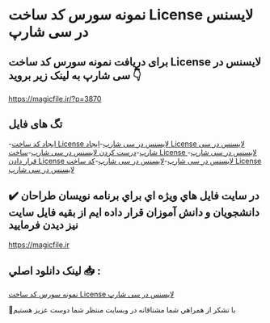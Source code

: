 # نمونه سورس کد ساخت License لایسنس در سی شارپ

## برای دریافت نمونه سورس کد ساخت License لایسنس در سی شارپ به لینک زیر بروید 👇

https://magicfile.ir/?p=3870

## تگ های فایل

-[ایجاد کد ساخت License لایسنس در سی شارپ](https://magicfile.ir/product/%d8%b3%d9%88%d8%b1%d8%b3-%d9%88-%da%a9%d8%af-%d8%b3%d8%a7%d8%ae%d8%aalicense-%d9%84%d8%a7%db%8c%d8%b3%d9%86%d8%b3-%d8%b3%db%8c-%d8%b4%d8%a7%d8%b1%d9%be/)-[ایجاد License لایسنس در سی شارپ](https://magicfile.ir/product/%d8%b3%d9%88%d8%b1%d8%b3-%d9%88-%da%a9%d8%af-%d8%b3%d8%a7%d8%ae%d8%aalicense-%d9%84%d8%a7%db%8c%d8%b3%d9%86%d8%b3-%d8%b3%db%8c-%d8%b4%d8%a7%d8%b1%d9%be/)-[درست کردن لایسنس در سی شارپ](https://magicfile.ir/product/%d8%b3%d9%88%d8%b1%d8%b3-%d9%88-%da%a9%d8%af-%d8%b3%d8%a7%d8%ae%d8%aalicense-%d9%84%d8%a7%db%8c%d8%b3%d9%86%d8%b3-%d8%b3%db%8c-%d8%b4%d8%a7%d8%b1%d9%be/)-[ساخت License لایسنس در سی شارپ](https://magicfile.ir/product/%d8%b3%d9%88%d8%b1%d8%b3-%d9%88-%da%a9%d8%af-%d8%b3%d8%a7%d8%ae%d8%aalicense-%d9%84%d8%a7%db%8c%d8%b3%d9%86%d8%b3-%d8%b3%db%8c-%d8%b4%d8%a7%d8%b1%d9%be/)-[قرار دادن License لایسنس در سی شارپ](https://magicfile.ir/product/%d8%b3%d9%88%d8%b1%d8%b3-%d9%88-%da%a9%d8%af-%d8%b3%d8%a7%d8%ae%d8%aalicense-%d9%84%d8%a7%db%8c%d8%b3%d9%86%d8%b3-%d8%b3%db%8c-%d8%b4%d8%a7%d8%b1%d9%be/)-[لایسنس در سی شارپ](https://magicfile.ir/product/%d8%b3%d9%88%d8%b1%d8%b3-%d9%88-%da%a9%d8%af-%d8%b3%d8%a7%d8%ae%d8%aalicense-%d9%84%d8%a7%db%8c%d8%b3%d9%86%d8%b3-%d8%b3%db%8c-%d8%b4%d8%a7%d8%b1%d9%be/)-[کد ساخت License لایسنس در سی شارپ](https://magicfile.ir/product/%d8%b3%d9%88%d8%b1%d8%b3-%d9%88-%da%a9%d8%af-%d8%b3%d8%a7%d8%ae%d8%aalicense-%d9%84%d8%a7%db%8c%d8%b3%d9%86%d8%b3-%d8%b3%db%8c-%d8%b4%d8%a7%d8%b1%d9%be/)

## ✔️ در سايت فايل هاي ويژه اي براي برنامه نويسان طراحان دانشجويان و دانش آموزان قرار داده ايم از بقيه فايل سايت نيز ديدن فرماييد

https://magicfile.ir


## لينک دانلود اصلي 📥 :

[نمونه سورس کد ساخت License لایسنس در سی شارپ](https://magicfile.ir/product/%d8%b3%d9%88%d8%b1%d8%b3-%d9%88-%da%a9%d8%af-%d8%b3%d8%a7%d8%ae%d8%aalicense-%d9%84%d8%a7%db%8c%d8%b3%d9%86%d8%b3-%d8%b3%db%8c-%d8%b4%d8%a7%d8%b1%d9%be/) 


🙏با تشکر از همراهي شما مشتاقانه در وبسایت منتظر شما دوست عزیز هستیم

